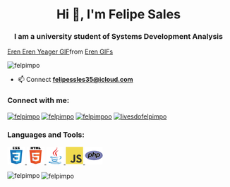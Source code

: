 <h1 align="center">Hi 👋, I'm Felipe Sales</h1>
<h3 align="center">I am a university student of Systems Development Analysis</h3>

<div class="tenor-gif-embed" data-postid="20974291" data-share-method="host" data-aspect-ratio="1" data-width="100%"><a href="https://tenor.com/view/eren-eren-yeager-eren-jeager-eren-season4-eren-season4episode16-gif-20974291">Eren Eren Yeager GIF</a>from <a href="https://tenor.com/search/eren-gifs">Eren GIFs</a></div> <script type="text/javascript" async src="https://tenor.com/embed.js"></script>

<p align="left"> <img src="https://komarev.com/ghpvc/?username=felpimpo&label=Profile%20views&color=0e75b6&style=flat" alt="felpimpo" /> </p>

- 📫 Connect **felipessles35@icloud.com**

<h3 align="left">Connect with me:</h3>
<p align="left">
<a href="https://linkedin.com/in/felpimpo" target="blank"><img align="center" src="https://raw.githubusercontent.com/rahuldkjain/github-profile-readme-generator/master/src/images/icons/Social/linked-in-alt.svg" alt="felpimpo" height="30" width="40" /></a>
<a href="https://twitter.com/felpimpo" target="blank"><img align="center" src="https://raw.githubusercontent.com/rahuldkjain/github-profile-readme-generator/master/src/images/icons/Social/twitter.svg" alt="felpimpo" height="30" width="40" /></a>
<a href="https://instagram.com/felpimpoo" target="blank"><img align="center" src="https://raw.githubusercontent.com/rahuldkjain/github-profile-readme-generator/master/src/images/icons/Social/instagram.svg" alt="felpimpoo" height="30" width="40" /></a>
<a href="https://www.youtube.com/c/livesdofelpimpo" target="blank"><img align="center" src="https://raw.githubusercontent.com/rahuldkjain/github-profile-readme-generator/master/src/images/icons/Social/youtube.svg" alt="livesdofelpimpo" height="30" width="40" /></a>
</p>

<h3 align="left">Languages and Tools:</h3>
<p align="left"> <a href="https://www.w3schools.com/css/" target="_blank" rel="noreferrer"> <img src="https://raw.githubusercontent.com/devicons/devicon/master/icons/css3/css3-original-wordmark.svg" alt="css3" width="40" height="40"/> </a> <a href="https://www.w3.org/html/" target="_blank" rel="noreferrer"> <img src="https://raw.githubusercontent.com/devicons/devicon/master/icons/html5/html5-original-wordmark.svg" alt="html5" width="40" height="40"/> </a> <a href="https://www.java.com" target="_blank" rel="noreferrer"> <img src="https://raw.githubusercontent.com/devicons/devicon/master/icons/java/java-original.svg" alt="java" width="40" height="40"/> </a> <a href="https://developer.mozilla.org/en-US/docs/Web/JavaScript" target="_blank" rel="noreferrer"> <img src="https://raw.githubusercontent.com/devicons/devicon/master/icons/javascript/javascript-original.svg" alt="javascript" width="40" height="40"/> </a> <a href="https://www.php.net" target="_blank" rel="noreferrer"> <img src="https://raw.githubusercontent.com/devicons/devicon/master/icons/php/php-original.svg" alt="php" width="40" height="40"/> </a> </p>

<p><img align="left" src="https://github-readme-stats.vercel.app/api/top-langs?username=felpimpo&show_icons=true&locale=en&layout=compact" alt="felpimpo" /></p>

<p>&nbsp;<img align="center" src="https://github-readme-stats.vercel.app/api?username=felpimpo&show_icons=true&locale=en" alt="felpimpo" /></p>

